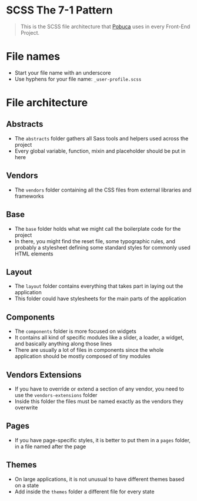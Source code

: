 # SCSS The 7-1 Pattern
> This is the SCSS file architecture that [Pobuca](https://pobuca.com) uses in every Front-End Project.

# File names
 + Start your file name with an underscore
 + Use hyphens for your file name: `_user-profile.scss` 

# File architecture 

## Abstracts
 + The `abstracts` folder gathers all Sass tools and helpers used across the project
 + Every global variable, function, mixin and placeholder should be put in here

## Vendors
 + The `vendors` folder containing all the CSS files from external libraries and frameworks

## Base
 + The `base` folder holds what we might call the boilerplate code for the project 
 + In there, you might find the reset file, some typographic rules, and probably a stylesheet defining some standard styles for commonly used HTML elements 

## Layout
 + The `layout` folder contains everything that takes part in laying out the application
 + This folder could have stylesheets for the main parts of the application
 
## Components
 + The `components` folder is more focused on widgets
 + It contains all kind of specific modules like a slider, a loader, a widget, and basically anything along those lines
 + There are usually a lot of files in components since the whole application should be mostly composed of tiny modules

## Vendors Extensions
 + If you have to override or extend a section of any vendor, you need to use the `vendors-extensions` folder
 + Inside this folder the files must be named exactly as the vendors they overwrite

## Pages
 + If you have page-specific styles, it is better to put them in a `pages` folder, in a file named after the page

## Themes
 + On large applications, it is not unusual to have different themes based on a state
 + Add inside the `themes` folder a different file for every state